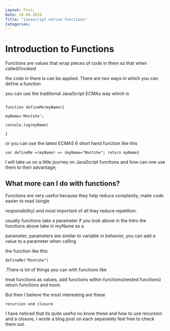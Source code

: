 ```yaml
---
Layout: Post;
Date: 18-04-2018
Title: "javascript native functions"
Categories:
---
```


# Introduction to  Functions 
Functions are  values that wrap pieces of code in them so that when called/Invoked

the code in there is can be applied. There are two ways in which you can define a function 

you can use the traditional JavaScript ECMAs way which is 

```

function defineMe(myName){

myName='Montshe';

console.log(myName)

}

```

or you can use the latest ECMAS 6 short hand function like this

```
var defineMe =(myName) => {myName="Montshe"; return myName}

```

I will take us on a little journey on JavaScript functions and how can one use them to their advantage;

## What more can I do with functions?

Functions are very  useful because they help reduce complexity, make code easier to read (single 

responsibility) and most important of all they reduce repetition.

usually functions take a parameter if you look above in the Intro the functions above take in myName as a 

parameter, parameters are similar to variable in behavior, you can add a value to a parameter when calling 

the function like this 

```
defineMe("Montshe")
```
.There is  lot of things you can with functions like 

treat functions as values, add functions within functions(nested functions) return functions and more.

But then I believe the most interesting are these 


```
recursion and closure

```

I have noticed that its quite useful no know these and how to use recursion and a closure, I wrote a blog post on 
each separately feel free to check them out.
